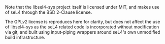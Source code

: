 Note that the libsel4-sys project itself is licensed under MIT,
and makes use of seL4 through the BSD 2-Clause license.

The GPLv2 license is reproduces here for clarity, but does not
affect the use of libsel4-sys as the seL4 related code is incorporated
without modification via git, and built using input-piping wrappers
around seL4's own unmodified build infrastructure.
